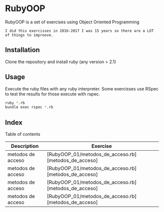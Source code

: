 # RubyOOP

RubyOOP is a set of exercises using Object Oriented Programming

    I did this exercisses in 2016-2017 I was 15 years so there are a LOT of things to improove.

## Installation

Clone the repository and install ruby (any version > 2.1)

## Usage

Execute the ruby files with any ruby interpreter.
Some exercisses use RSpec to test the results for those execute with rspec.
```bash
ruby *.rb
bundle exec rspec *.rb
```

## Index

Table of contents

| Description | Exercise |
| ------ | ------ |
| metodos de acceso | [RubyOOP_01/metodos_de_acceso.rb][metodos_de_acceso] |
| metodos de acceso | [RubyOOP_01/metodos_de_acceso.rb][metodos_de_acceso] |
| metodos de acceso | [RubyOOP_01/metodos_de_acceso.rb][metodos_de_acceso] |
| metodos de acceso | [RubyOOP_01/metodos_de_acceso.rb][metodos_de_acceso] |

